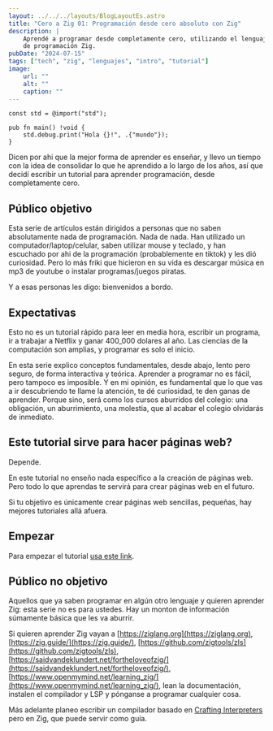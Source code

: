 ```yaml
---
layout: ../../../layouts/BlogLayoutEs.astro
title: "Cero a Zig 01: Programación desde cero absoluto con Zig"
description: |
    Aprendé a programar desde completamente cero, utilizando el lenguaje
    de programación Zig.
pubDate: "2024-07-15"
tags: ["tech", "zig", "lenguajes", "intro", "tutorial"]
image: 
    url: ""
    alt: ""
    caption: ""
---
```


```zig
const std = @import("std");

pub fn main() !void {
    std.debug.print("Hola {}!", .{"mundo"});
}
```

Dicen por ahi que la mejor forma de aprender es enseñar, y llevo un tiempo con
la idea de consolidar lo que he aprendido a lo largo de los años, así que
decidí escribir un tutorial para aprender programación, desde completamente cero.

## Público objetivo

Esta serie de artículos están dirigidos a personas que no saben absolutamente
nada de programación. Nada de nada. Han utilizado un computador/laptop/celular,
saben utilizar mouse y teclado, y han escuchado por ahi de la programación
(probablemente en tiktok) y les dió curiosidad. Pero lo más friki que hicieron
en su vida es descargar música en mp3 de youtube o instalar programas/juegos
piratas.

Y a esas personas les digo: bienvenidos a bordo.


## Expectativas

Esto no es un tutorial rápido para leer en media hora, escribir un programa,
ir a trabajar a Netflix y ganar 400_000 dolares al año. Las ciencias
de la computación son amplias, y programar es solo el inicio.

En esta serie explico conceptos fundamentales, desde abajo, lento pero seguro,
de forma interactiva y teórica. Aprender a programar no es fácil, pero
tampoco es imposible. Y en mi opinión, es fundamental que lo que vas a ir
descubriendo te llame la atención, te dé curiosidad, te den ganas de aprender.
Porque sino, será como los cursos aburridos del colegio: una obligación,
un aburrimiento, una molestia, que al acabar el colegio olvidarás de inmediato.


## Este tutorial sirve para hacer páginas web?

Depende.

En este tutorial no enseño nada específico a la creación de páginas web.
Pero todo lo que aprendas te servirá para crear páginas web en el
futuro.

Si tu objetivo es únicamente crear páginas web sencillas, pequeñas,
hay mejores tutoriales allá afuera.

## Empezar


Para empezar el tutorial [usa este link](./programacion-02).




## Público no objetivo

Aquellos que ya saben programar en algún otro lenguaje y quieren aprender Zig:
esta serie no es para ustedes. Hay un monton de información súmamente básica que
les va aburrir.

Si quieren aprender Zig vayan a [https://ziglang.org](https://ziglang.org), 
[https://zig.guide/](https://zig.guide/),
[https://github.com/zigtools/zls](https://github.com/zigtools/zls),
[https://saidvandeklundert.net/fortheloveofzig/](https://saidvandeklundert.net/fortheloveofzig/),
[https://www.openmymind.net/learning_zig/](https://www.openmymind.net/learning_zig/),
lean la documentación, instalen el compilador y LSP y pónganse a programar cualquier cosa.

Más adelante planeo escribir un compilador basado en
[Crafting Interpreters](https://craftinginterpreters.com/) pero en Zig, que puede
servir como guía.







